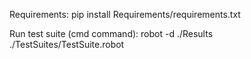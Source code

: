 Requirements:
pip install Requirements/requirements.txt

Run test suite (cmd command):
robot -d ./Results ./TestSuites/TestSuite.robot
